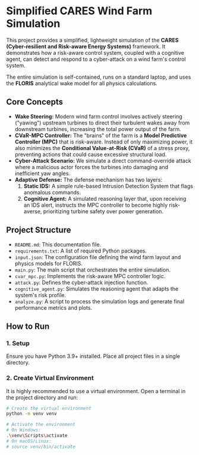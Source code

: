 # Simplified CARES Wind Farm Simulation

This project provides a simplified, lightweight simulation of the **CARES (Cyber-resilient and Risk-aware Energy Systems)** framework. It demonstrates how a risk-aware control system, coupled with a cognitive agent, can detect and respond to a cyber-attack on a wind farm's control system.

The entire simulation is self-contained, runs on a standard laptop, and uses the **FLORIS** analytical wake model for all physics calculations.

## Core Concepts

* **Wake Steering:** Modern wind farm control involves actively steering ("yawing") upstream turbines to direct their turbulent wakes away from downstream turbines, increasing the total power output of the farm.
* **CVaR-MPC Controller:** The "brains" of the farm is a **Model Predictive Controller (MPC)** that is risk-aware. Instead of only maximizing power, it also minimizes the **Conditional Value-at-Risk (CVaR)** of a stress proxy, preventing actions that could cause excessive structural load.
* **Cyber-Attack Scenario:** We simulate a direct command-override attack where a malicious actor forces the turbines into damaging and inefficient yaw angles.
* **Adaptive Defense:** The defense mechanism has two layers:
    1.  **Static IDS:** A simple rule-based Intrusion Detection System that flags anomalous commands.
    2.  **Cognitive Agent:** A simulated reasoning layer that, upon receiving an IDS alert, instructs the MPC controller to become highly risk-averse, prioritizing turbine safety over power generation.

## Project Structure

* `README.md`: This documentation file.
* `requirements.txt`: A list of required Python packages.
* `input.json`: The configuration file defining the wind farm layout and physics models for FLORIS.
* `main.py`: The main script that orchestrates the entire simulation.
* `cvar_mpc.py`: Implements the risk-aware MPC controller logic.
* `attack.py`: Defines the cyber-attack injection function.
* `cognitive_agent.py`: Simulates the reasoning agent that adapts the system's risk profile.
* `analyze.py`: A script to process the simulation logs and generate final performance metrics and plots.

## How to Run

### 1. Setup

Ensure you have Python 3.9+ installed. Place all project files in a single directory.

### 2. Create Virtual Environment

It is highly recommended to use a virtual environment. Open a terminal in the project directory and run:

```bash
# Create the virtual environment
python -m venv venv

# Activate the environment
# On Windows:
.\venv\Scripts\activate
# On macOS/Linux:
# source venv/bin/activate
